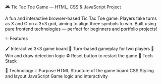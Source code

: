 🎮 Tic Tac Toe Game — HTML, CSS & JavaScript Project

A fun and interactive browser-based Tic Tac Toe game.
Players take turns as X and O on a 3×3 grid, aiming to align three symbols to win.
Built using pure frontend technologies — perfect for beginners and portfolio projects!

✨ Features

🖌️ Interactive 3×3 game board
🔄 Turn-based gameplay for two players
🧠 Win and draw detection logic
♻️ Reset button to restart the game
🧰 Tech Stack

🔧 Technology	💡 Purpose
HTML	Structure of the game board
CSS	Styling and layout
JavaScript	Game logic and interactivity
